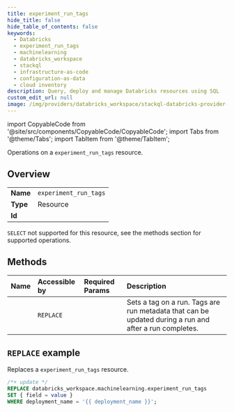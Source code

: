 ```yaml
---
title: experiment_run_tags
hide_title: false
hide_table_of_contents: false
keywords:
  - Databricks
  - experiment_run_tags
  - machinelearning
  - databricks_workspace
  - stackql
  - infrastructure-as-code
  - configuration-as-data
  - cloud inventory
description: Query, deploy and manage Databricks resources using SQL
custom_edit_url: null
image: /img/providers/databricks_workspace/stackql-databricks-provider-featured-image.png
---
```


import CopyableCode from '@site/src/components/CopyableCode/CopyableCode';
import Tabs from '@theme/Tabs';
import TabItem from '@theme/TabItem';

Operations on a <code>experiment_run_tags</code> resource.  

## Overview
<table><tbody>
<tr><td><b>Name</b></td><td><code>experiment_run_tags</code></td></tr>
<tr><td><b>Type</b></td><td>Resource</td></tr>
<tr><td><b>Id</b></td><td><CopyableCode code="databricks_workspace.machinelearning.experiment_run_tags" /></td></tr>
</tbody></table>


`SELECT` not supported for this resource, see the methods section for supported operations.
## Methods
| Name | Accessible by | Required Params | Description |
|:-----|:--------------|:----------------|:------------|
| <CopyableCode code="settag" /> | `REPLACE` | <CopyableCode code="deployment_name" /> | Sets a tag on a run. Tags are run metadata that can be updated during a run and after a run completes. |

## `REPLACE` example

Replaces a <code>experiment_run_tags</code> resource.

```sql
/*+ update */
REPLACE databricks_workspace.machinelearning.experiment_run_tags
SET { field = value }
WHERE deployment_name = '{{ deployment_name }}';
```
